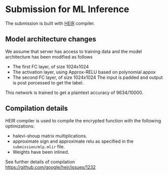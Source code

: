 # Submission for ML Inference
The submission is built with [HEIR](heir.dev) compiler.

## Model architecture changes
We assume that server has access to training data and the model architecture has been modified as follows
- The first FC layer, of size 1024x1024
- The activation layer, using Approx-RELU based on polynomial appox
- The second FC layer, of size 1024x1024
The input is padded and output is post porcessed to get the label.

This network is trained to get a plaintext accuracy of 9634/10000.

## Compilation details
HEIR compiler is used to compile the encrypted function with the following optimizations:
- halevi-shoup matrix multiplications.
- approximate sign and approximate relu as specified in the `submission/mlp.mlir` file.
- Weights have been inlined.

See further details of compilation https://github.com/google/heir/issues/1232
